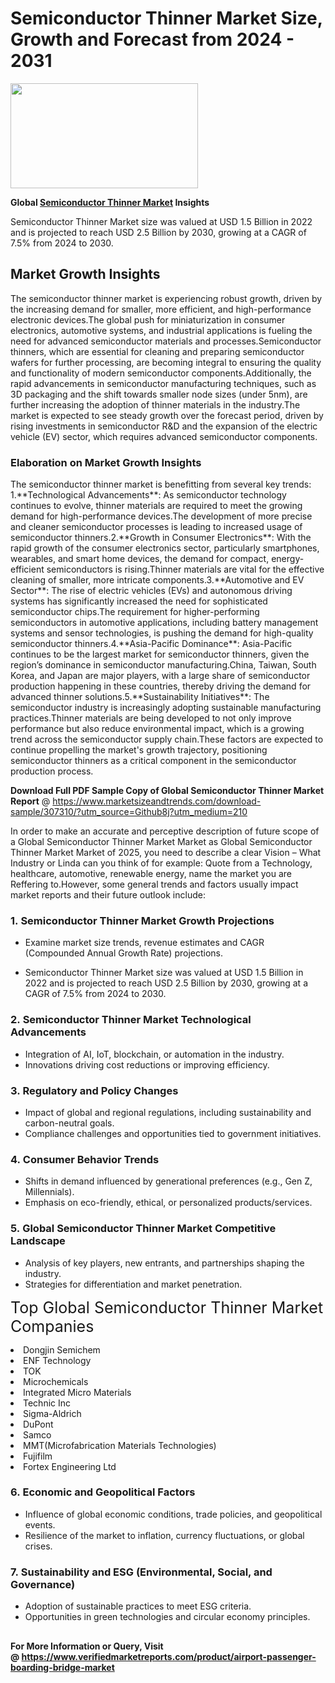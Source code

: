 <H1>Semiconductor Thinner Market Size, Growth and Forecast from 2024 - 2031</H1><img class="aligncenter size-medium wp-image-584254" src="https://thirdeyenews.in/wp-content/uploads/2024/09/Global-Market-Research-300x168.jpeg" alt="" width="300" height="168" /><p><strong>Global&nbsp;<a href="https://www.marketsizeandtrends.com/download-sample/307310/?utm_source=Github8j?utm_medium=210">Semiconductor Thinner Market</a> Insights</strong></p><p>Semiconductor Thinner Market size was valued at USD 1.5 Billion in 2022 and is projected to reach USD 2.5 Billion by 2030, growing at a CAGR of 7.5% from 2024 to 2030.</p><p><h2>Market Growth Insights</h2> The semiconductor thinner market is experiencing robust growth, driven by the increasing demand for smaller, more efficient, and high-performance electronic devices.The global push for miniaturization in consumer electronics, automotive systems, and industrial applications is fueling the need for advanced semiconductor materials and processes.Semiconductor thinners, which are essential for cleaning and preparing semiconductor wafers for further processing, are becoming integral to ensuring the quality and functionality of modern semiconductor components.Additionally, the rapid advancements in semiconductor manufacturing techniques, such as 3D packaging and the shift towards smaller node sizes (under 5nm), are further increasing the adoption of thinner materials in the industry.The market is expected to see steady growth over the forecast period, driven by rising investments in semiconductor R&D and the expansion of the electric vehicle (EV) sector, which requires advanced semiconductor components. <h3>Elaboration on Market Growth Insights</h3> The semiconductor thinner market is benefitting from several key trends: 1.**Technological Advancements**: As semiconductor technology continues to evolve, thinner materials are required to meet the growing demand for high-performance devices.The development of more precise and cleaner semiconductor processes is leading to increased usage of semiconductor thinners.2.**Growth in Consumer Electronics**: With the rapid growth of the consumer electronics sector, particularly smartphones, wearables, and smart home devices, the demand for compact, energy-efficient semiconductors is rising.Thinner materials are vital for the effective cleaning of smaller, more intricate components.3.**Automotive and EV Sector**: The rise of electric vehicles (EVs) and autonomous driving systems has significantly increased the need for sophisticated semiconductor chips.The requirement for higher-performing semiconductors in automotive applications, including battery management systems and sensor technologies, is pushing the demand for high-quality semiconductor thinners.4.**Asia-Pacific Dominance**: Asia-Pacific continues to be the largest market for semiconductor thinners, given the region’s dominance in semiconductor manufacturing.China, Taiwan, South Korea, and Japan are major players, with a large share of semiconductor production happening in these countries, thereby driving the demand for advanced thinner solutions.5.**Sustainability Initiatives**: The semiconductor industry is increasingly adopting sustainable manufacturing practices.Thinner materials are being developed to not only improve performance but also reduce environmental impact, which is a growing trend across the semiconductor supply chain.These factors are expected to continue propelling the market's growth trajectory, positioning semiconductor thinners as a critical component in the semiconductor production process.</p><p><span class=""><strong>Download Full PDF Sample Copy of Global Semiconductor Thinner Market Report</strong> @ <a href="https://www.marketsizeandtrends.com/download-sample/307310/?utm_source=Github8j?utm_medium=210" target="_blank">https://www.marketsizeandtrends.com/download-sample/307310/?utm_source=Github8j?utm_medium=210</a></span></p><p>In order to make an accurate and perceptive description of future scope of a Global&nbsp;Semiconductor Thinner Market Market as Global&nbsp;Semiconductor Thinner Market Market of 2025, you need to describe a clear Vision &ndash; What Industry or Linda can you think of for example: Quote from a Technology, healthcare, automotive, renewable energy, name the market you are Reffering to.However, some general trends and factors usually impact market reports and their future outlook include:</p><h3>1.&nbsp;<strong>Semiconductor Thinner Market Growth Projections</strong></h3><ul><li>Examine market size trends, revenue estimates and CAGR (Compounded Annual Growth Rate) projections.</li><li><p>Semiconductor Thinner Market size was valued at USD 1.5 Billion in 2022 and is projected to reach USD 2.5 Billion by 2030, growing at a CAGR of 7.5% from 2024 to 2030.</p></li></ul><h3>2.&nbsp;<strong>Semiconductor Thinner Market Technological Advancements</strong></h3><ul><li>Integration of AI, IoT, blockchain, or automation in the industry.</li><li>Innovations driving cost reductions or improving efficiency.</li></ul><h3>3.&nbsp;<strong>Regulatory and Policy Changes</strong></h3><ul><li>Impact of global and regional regulations, including sustainability and carbon-neutral goals.</li><li>Compliance challenges and opportunities tied to government initiatives.</li></ul><h3>4.&nbsp;<strong>Consumer Behavior Trends</strong></h3><ul><li>Shifts in demand influenced by generational preferences (e.g., Gen Z, Millennials).</li><li>Emphasis on eco-friendly, ethical, or personalized products/services.</li></ul><h3>5.&nbsp;<strong>Global Semiconductor Thinner Market Competitive Landscape</strong></h3><ul><li>Analysis of key players, new entrants, and partnerships shaping the industry.</li><li>Strategies for differentiation and market penetration.</li></ul><p data-pm-slice="1 1 []"><span style="color: inherit; font-family: inherit; font-size: 25px;">Top Global Semiconductor Thinner Market Companies</span></p><div class="" data-test-id=""><p><li>Dongjin Semichem</li><li> ENF Technology</li><li> TOK</li><li> Microchemicals</li><li> Integrated Micro Materials</li><li> Technic Inc</li><li> Sigma-Aldrich</li><li> DuPont</li><li> Samco</li><li> MMT(Microfabrication Materials Technologies)</li><li> Fujifilm</li><li> Fortex Engineering Ltd</li></p></div><h3>6.&nbsp;<strong>Economic and Geopolitical Factors</strong></h3><ul><li>Influence of global economic conditions, trade policies, and geopolitical events.</li><li>Resilience of the market to inflation, currency fluctuations, or global crises.</li></ul><h3>7.&nbsp;<strong>Sustainability and ESG (Environmental, Social, and Governance)</strong></h3><ul><li>Adoption of sustainable practices to meet ESG criteria.</li><li>Opportunities in green technologies and circular economy principles.</li></ul><h2><strong style="font-size: 14px;">For More Information or Query, Visit @&nbsp;</strong><a style="background-color: #ffffff; font-size: 14px;" href="https://www.marketsizeandtrends.com/report/semiconductor-thinner-market/" target="_blank">https://www.verifiedmarketreports.com/product/airport-passenger-boarding-bridge-market</a></h2>
